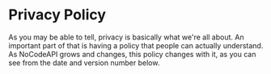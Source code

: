 # Privacy Policy
As you may be able to tell, privacy is basically what we're all about. An important part of that is having a policy that people can actually understand. As NoCodeAPI grows and changes, this policy changes with it, as you can see from the date and version number below.
